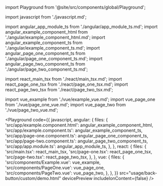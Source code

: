 import Playground from '@site/src/components/global/Playground';

import javascript from './javascript.md';

import angular_app_module_ts from './angular/app_module_ts.md';
import angular_example_component_html from './angular/example_component_html.md';
import angular_example_component_ts from './angular/example_component_ts.md';
import angular_page_one_component_ts from './angular/page_one_component_ts.md';
import angular_page_two_component_ts from './angular/page_two_component_ts.md';

import react_main_tsx from './react/main_tsx.md';
import react_page_one_tsx from './react/page_one_tsx.md';
import react_page_two_tsx from './react/page_two_tsx.md';

import vue_example from './vue/example_vue.md';
import vue_page_one from './vue/page_one_vue.md';
import vue_page_two from './vue/page_two_vue.md';

<Playground
  code={{
    javascript,
    angular: {
      files: {
        'src/app/example.component.html': angular_example_component_html,
        'src/app/example.component.ts': angular_example_component_ts,
        'src/app/page-one.component.ts': angular_page_one_component_ts,
        'src/app/page-two.component.ts': angular_page_two_component_ts,
        'src/app/app.module.ts': angular_app_module_ts,
      },
    },
    react: {
      files: {
        'src/main.tsx': react_main_tsx,
        'src/page-one.tsx': react_page_one_tsx,
        'src/page-two.tsx': react_page_two_tsx,
      },
    },
    vue: {
      files: {
        'src/components/Example.vue': vue_example,
        'src/components/PageOne.vue': vue_page_one,
        'src/components/PageTwo.vue': vue_page_two,
      },
    },
  }}
  src="usage/back-button/custom/demo.html"
  devicePreview
  includeIonContent={false}
/>
